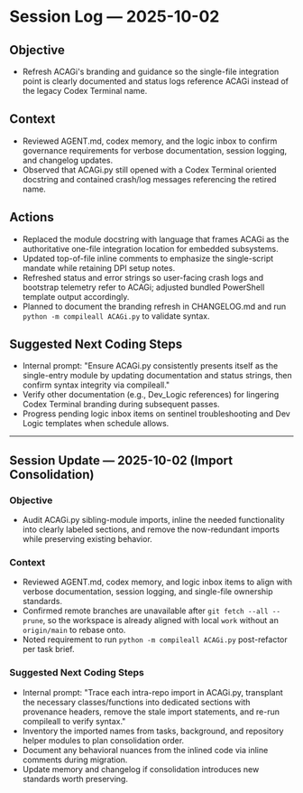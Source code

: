 # Session Log — 2025-10-02

## Objective
- Refresh ACAGi's branding and guidance so the single-file integration point is clearly documented and status logs reference ACAGi instead of the legacy Codex Terminal name.

## Context
- Reviewed AGENT.md, codex memory, and the logic inbox to confirm governance requirements for verbose documentation, session logging, and changelog updates.
- Observed that ACAGi.py still opened with a Codex Terminal oriented docstring and contained crash/log messages referencing the retired name.

## Actions
- Replaced the module docstring with language that frames ACAGi as the authoritative one-file integration location for embedded subsystems.
- Updated top-of-file inline comments to emphasize the single-script mandate while retaining DPI setup notes.
- Refreshed status and error strings so user-facing crash logs and bootstrap telemetry refer to ACAGi; adjusted bundled PowerShell template output accordingly.
- Planned to document the branding refresh in CHANGELOG.md and run `python -m compileall ACAGi.py` to validate syntax.

## Suggested Next Coding Steps
- Internal prompt: "Ensure ACAGi.py consistently presents itself as the single-entry module by updating documentation and status strings, then confirm syntax integrity via compileall."
- Verify other documentation (e.g., Dev_Logic references) for lingering Codex Terminal branding during subsequent passes.
- Progress pending logic inbox items on sentinel troubleshooting and Dev Logic templates when schedule allows.

---

## Session Update — 2025-10-02 (Import Consolidation)

### Objective
- Audit ACAGi.py sibling-module imports, inline the needed functionality into clearly labeled sections, and remove the now-redundant imports while preserving existing behavior.

### Context
- Reviewed AGENT.md, codex memory, and logic inbox items to align with verbose documentation, session logging, and single-file ownership standards.
- Confirmed remote branches are unavailable after `git fetch --all --prune`, so the workspace is already aligned with local `work` without an `origin/main` to rebase onto.
- Noted requirement to run `python -m compileall ACAGi.py` post-refactor per task brief.

### Suggested Next Coding Steps
- Internal prompt: "Trace each intra-repo import in ACAGi.py, transplant the necessary classes/functions into dedicated sections with provenance headers, remove the stale import statements, and re-run compileall to verify syntax."
- Inventory the imported names from tasks, background, and repository helper modules to plan consolidation order.
- Document any behavioral nuances from the inlined code via inline comments during migration.
- Update memory and changelog if consolidation introduces new standards worth preserving.
